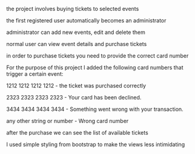 the project involves buying tickets to selected events

the first registered user automatically becomes an administrator

administrator can add new events, edit and delete them

normal user can view event details and purchase tickets

in order to purchase tickets you need to provide the correct card number

For the purpose of this project I added the following card numbers that trigger a certain event:

1212 1212 1212 1212 - the ticket was purchased correctly

2323 2323 2323 2323 - Your card has been declined.

3434 3434 3434 3434 - Something went wrong with your transaction.

any other string or number - Wrong card number

after the purchase we can see the list of available tickets

I used simple styling from bootstrap to make the views less intimidating